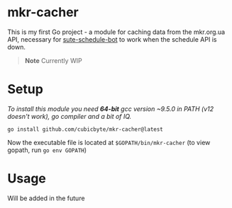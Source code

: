 # mkr-cacher

This is my first Go project - a module for caching data from the mkr.org.ua API,
necessary for [sute-schedule-bot](https://github.com/cubicbyte/sute-schedule-bot)
to work when the schedule API is down.

> **Note**
> Currently WIP

# Setup

*To install this module you need **64-bit** gcc version ~9.5.0 in PATH (v12 doesn't work),
go compiler and a bit of IQ.*

```shell
go install github.com/cubicbyte/mkr-cacher@latest
```
Now the executable file is located at `$GOPATH/bin/mkr-cacher`
(to view gopath, run `go env GOPATH`)

# Usage

Will be added in the future
